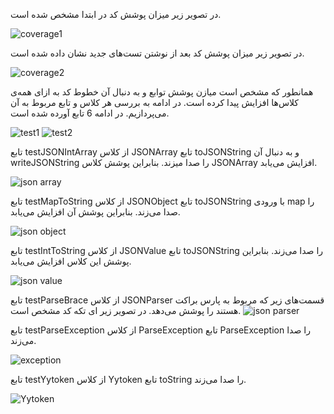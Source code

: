 در تصویر زیر میزان پوشش کد در ابتدا مشخص شده است.

![coverage1](pictures/coverage1.jpg)

در تصویر زیر میزان پوشش کد بعد از نوشتن تست‌های جدید نشان داده شده است.

![coverage2](pictures/coverage2.jpg)

همانطور که مشخص است میازن پوشش توابع و به دنبال آن خطوط کد به ازای همه‌ی کلاس‌ها افزایش پیدا کرده است.
در ادامه به بررسی هر کلاس و تابع مربوط به آن می‌پردازیم. در ادامه 6 تابع آورده شده است.

![test1](pictures/test1.jpg)
![test2](pictures/test2.jpg)

تابع testJSONIntArray از کلاس JSONArray تابع toJSONString و به دنبال آن writeJSONString را صدا میزند. بنابراین پوشش کلاس JSONArray افزایش می‌یابد.

![json array](pictures/jsonArray.jpg)

تابع testMapToString از کلاس JSONObject تابع toJSONString با ورودی map را صدا می‌زند. بنابراین پوشش آن افزایش می‌یابد.

![json object](pictures/jsonObject.jpg)

تابع testIntToString از کلاس JSONValue تابع toJSONString را صدا می‌زند. بنابراین پوشش این کلاس افزایش می‌یابد.

![json value](pictures/jsonValue.jpg)

تابع testParseBrace از کلاس JSONParser قسمت‌های زیر که مربوط به پارس براکت هستند را پوشش می‌دهد. در تصویر زیر ای تکه کد مشخص است.
![json parser](pictures/Yytoken.jpg)

تابع testParseException از کلاس ParseException تابع ParseException را صدا می‌زند.

![exception](pictures/exception.jpg)

تابع testYytoken از کلاس Yytoken تابع toString را صدا می‌زند.

![Yytoken](pictures/parser.jpg)

